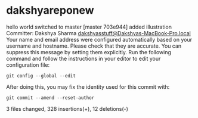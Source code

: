 # dakshyareponew
hello world
switched to master
[master 703e944] added illustration
 Committer: Dakshya Sharma <dakshyasstuff@Dakshyas-MacBook-Pro.local>
Your name and email address were configured automatically based
on your username and hostname. Please check that they are accurate.
You can suppress this message by setting them explicitly. Run the
following command and follow the instructions in your editor to edit
your configuration file:

    git config --global --edit

After doing this, you may fix the identity used for this commit with:

    git commit --amend --reset-author

 3 files changed, 328 insertions(+), 12 deletions(-)
